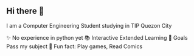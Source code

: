 ## Hi there 👋
I am a Computer Engineering Student studying in TIP Quezon City

✨ No experience in python yet
📚 Interactive Extended Learning
🎯 Goals Pass my subject
🎲 Fun fact: Play games, Read Comics
<!--
**Adrian10181/Adrian10181** is a ✨ _special_ ✨ repository because its `README.md` (this file) appears on your GitHub profile.


